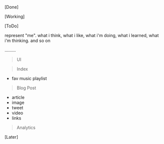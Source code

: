 [Done]

[Working]

[ToDo]

represent "me". what i think, what i like, what i'm doing, what i learned, what i'm thinking. and so on

.........

> UI

> Index
- fav music playlist

> Blog
> Post
- article
- image
- tweet
- video
- links

> Analytics

[Later]